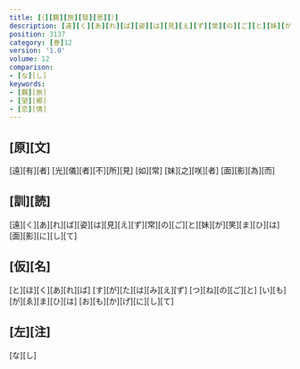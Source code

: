 ```yaml
---
title: [（][羇][旅][發][思][）]
description: [遠][く][あ][れ][ば][姿][は][見][え][ず][常][の][ご][と][妹][が][笑][ま][ひ][は][面][影][に][し][て]
position: 3137
category: [巻]12
version: '1.0'
volume: 12
comparison:
- [な][し]
keywords:
- [羈][旅]
- [望][郷]
- [恋][情]
---
```


## [原][文]

[遠][有][者] [光][儀][者][不][所][見] [如][常] [妹][之][咲][者] [面][影][為][而]

## [訓][読]

[遠][く][あ][れ][ば][姿][は][見][え][ず][常][の][ご][と][妹][が][笑][ま][ひ][は][面][影][に][し][て]

## [仮][名]

[と][ほ][く][あ][れ][ば] [す][が][た][は][み][え][ず] [つ][ね][の][ご][と] [い][も][が][ゑ][ま][ひ][は] [お][も][か][げ][に][し][て]

## [左][注]

[な][し]
